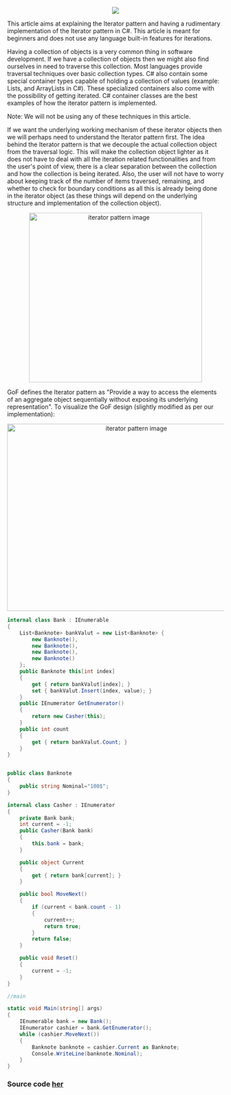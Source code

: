 <p align="center"><img src="http://i1.wp.com/themoderndeveloper.com/wp-content/uploads/2013/08/Featured_IteratorPattern.jpg?resize=612%2C253"></p>

This article aims at explaining the Iterator pattern and having a rudimentary implementation of the Iterator pattern in C#. This article is meant for beginners and does not use any language built-in features for iterations.

Having a collection of objects is a very common thing in software development. If we have a collection of objects then we might also find ourselves in need to traverse this collection. Most languages provide traversal techniques over basic collection types. C# also contain some special container types capable of holding a collection of values (example: Lists, and ArrayLists in C#). These specialized containers also come with the possibility of getting iterated. C# container classes are the best examples of how the iterator pattern is implemented.

Note: We will not be using any of these techniques in this article.

If we want the underlying working mechanism of these iterator objects then we will perhaps need to understand the Iterator pattern first. The idea behind the Iterator pattern is that we decouple the actual collection object from the traversal logic. This will make the collection object lighter as it does not have to deal with all the iteration related functionalities and from the user's point of view, there is a clear separation between the collection and how the collection is being iterated. Also, the user will not have to worry about keeping track of the number of items traversed, remaining, and whether to check for boundary conditions as all this is already being done in the iterator object (as these things will depend on the underlying structure and implementation of the collection object).

<p align="center"><img width="402" height="393" alt="iterator pattern image" src="https://www.codeproject.com/KB/architecture/362986/idea.JPG"></p>

GoF defines the Iterator pattern as "Provide a way to access the elements of an aggregate object sequentially without exposing its underlying representation". To visualize the GoF design (slightly modified as per our implementation):

<p align="center"><img width="585" height="434" alt="iterator pattern image" src="https://www.codeproject.com/KB/architecture/362986/class.JPG"></p>

```C#
internal class Bank : IEnumerable
{
    List<Banknote> bankValut = new List<Banknote> {
        new Banknote(),
        new Banknote(),
        new Banknote(),
        new Banknote()
    };
    public Banknote this[int index]
    {
        get { return bankValut[index]; }
        set { bankValut.Insert(index, value); }
    }
    public IEnumerator GetEnumerator()
    {
        return new Casher(this);
    }
    public int count
    {
        get { return bankValut.Count; }
    }
}


public class Banknote
{
    public string Nominal="100$";
}

internal class Casher : IEnumerator
{
    private Bank bank;
    int current = -1;
    public Casher(Bank bank)
    {
        this.bank = bank;
    }

    public object Current
    {
        get { return bank[current]; }
    }

    public bool MoveNext()
    {
        if (current < bank.count - 1)
        {
            current++;
            return true;
        }
        return false;
    }

    public void Reset()
    {
        current = -1;
    }
}

//main

static void Main(string[] args)
{
    IEnumerable bank = new Bank();
    IEnumerator cashier = bank.GetEnumerator();
    while (cashier.MoveNext())
    {
        Banknote banknote = cashier.Current as Banknote;
        Console.WriteLine(banknote.Nominal);
    }
}
```

### Source code <a href="https://github.com/VanHakobyan/DesignPatterns/blob/master/Iterator/IteratorBank">her</a>
